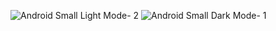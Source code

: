 ![Android Small Light Mode- 2](https://github.com/user-attachments/assets/aa802218-9dea-4e42-b73f-ecfd381f6076)
![Android Small Dark Mode- 1](https://github.com/user-attachments/assets/ccbbb07f-1999-4725-9bea-a3a203e42dec)
